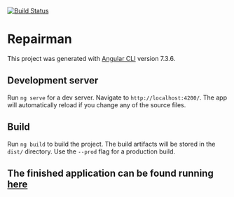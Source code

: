 [![Build Status](https://travis-ci.org/ProfJigsaw/repairman-ng.svg?branch=master)](https://travis-ci.org/ProfJigsaw/repairman-ng)

# Repairman

This project was generated with [Angular CLI](https://github.com/angular/angular-cli) version 7.3.6.

## Development server

Run `ng serve` for a dev server. Navigate to `http://localhost:4200/`. The app will automatically reload if you change any of the source files.

## Build

Run `ng build` to build the project. The build artifacts will be stored in the `dist/` directory. Use the `--prod` flag for a production build.


## The finished application can be found running [here](https://repairman.herokuapp.com)